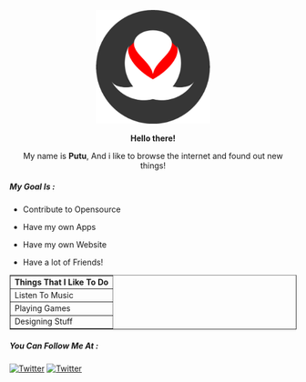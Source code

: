 <p align="center">

<img height=200 width=200 src="https://github.com/putulopi/images/blob/main/logo.png">

</p>

<p align="center"><b>Hello there!</b></p>

<p align="center">
My name is <b>Putu</b>,
And i like to browse the internet
and found out new things!
</p>


##### My Goal Is :             
- Contribute to Opensource

- Have my own Apps         

- Have my own Website      

- Have a lot of Friends!   

<table border="1";style="margin-left:auto;margin-right:auto;">
	<tr>
		<td>
		<b>Things That I Like To Do</b>
		</td>
		<tr>
		<td>Listen To Music</td>
		</tr>
		<tr>
		<td>Playing Games</td>
		</tr>
		<tr>
		<td>Designing Stuff</td>
		</tr>
	</tr>
</table>

##### You Can Follow Me At :

<a href="https://twitter.com/putulopi"> <img alt="Twitter" height=32 width=32 src="https://simpleicons.org/icons/twitter.svg"></a>
<a href="https://instagram.com/putulopi"> <img alt="Twitter" height=32 width=32 src="https://simpleicons.org/icons/instagram.svg"></a>

